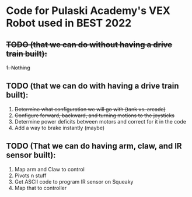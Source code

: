 # Code for Pulaski Academy's VEX Robot used in BEST 2022
## ~~TODO (that we can do without having a drive train built):~~
  ~~1. Nothing~~
## TODO (that we can do with having a drive train built):
  1. ~~Determine what configuration we will go with (tank vs. arcade)~~
  2. ~~Configure forward, backward, and turning motions to the joysticks~~
  3. Determine power deficits between motors and correct for it in the code
  4. Add a way to brake instantly (maybe)
## TODO (That we can do having arm, claw, and IR sensor built):
  1. Map arm and Claw to control
  2. Pivots n stuff
  3. Get ASCII code to program IR sensor on Squeaky
  4. Map that to controller
